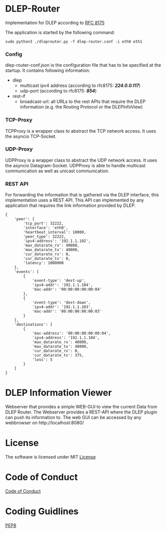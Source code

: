 # DLEP-Router

Implementation for DLEP according to [RFC 8175](https://datatracker.ietf.org/doc/rfc8175/)

The application is started by the following command:
```
sudo python3 ./dleprouter.py -f dlep-router.conf -i eth0 eth1
```
### Config
dlep-router-conf.json is the configuration file that has to be specified at the 
startup. 
It contains following information:
- dlep
   - multicast ipv4 address (according to rfc8175: **_224.0.0.117_**)
   - udp-port (according to rfc8175: **_854_**)
- rest-if
   - broadcast-url: all URLs to the rest APIs that require the DLEP information
     (e.g. the Routing Protocol or the DLEPInfoView)

### TCP-Proxy
TCPProxy is a wrapper class to abstract the TCP network access. It uses the 
asyncio TCP-Socket.

### UDP-Proxy
UDPProxy is a wrapper class to abstract the UDP network access. It uses the 
asyncio Datagram-Socket. UDPProxy is able to handle multicast communication as well as
unicast communication.

### REST API
For forwarding the information that is gathered via the DLEP interface, this implementation
uses a REST API. This API can implemented by any application that requires the link information
provided by DLEP.
```
{
    'peer': {
        'tcp_port': 32222, 
        'interface': 'eth0', 
        'heartbeat_interval': 10000, 
        'peer_type': 32222, 
        'ipv4-address': '192.1.1.102', 
        'max_datarate_rx': 40000, 
        'max_datarate_tx': 40000, 
        'cur_datarate_rx': 0, 
        'cur_datarate_tx': 0, 
        'latency': 1000000
    },
    'events': [
        {
            'event-type': 'dest-up', 
            'ipv4-addr': '192.1.1.104', 
            'mac-addr': '00:00:00:00:00:04'
        },
        {
            'event-type': 'dest-down', 
            'ipv4-addr': '192.1.1.103', 
            'mac-addr': '00:00:00:00:00:03'
        }
    ], 
    'destinations': [
        {
            'mac-address': '00:00:00:00:00:04', 
            'ipv4-address': '192.1.1.104', 
            'max_datarate_rx': 40000, 
            'max_datarate_tx': 40000, 
            'cur_datarate_rx': 0, 
            'cur_datarate_tx': 375, 
            'loss': 5
        }
    ]
}
```

# DLEP Information Viewer
Webserver that provides a simple WEB-GUI to view the current Data from DLEP Router.
The Webserver provides a REST-API where the DLEP plugin can push its information to.
The web GUI can be accessed by any webbrowser on http://localhost:8080/

# License
The software is licensed under MIT
[License](./LICENSE)

# Code of Conduct
[Code of Conduct](./CODE_OF_CONDUCT.md)

# Coding Guidlines
[PEP8](https://www.python.org/dev/peps/pep-0008/)


